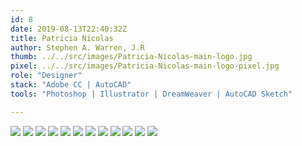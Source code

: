 ```yaml
---
id: 8
date: 2019-08-13T22:40:32Z
title: Patricia Nicolas
author: Stephen A. Warren, J.R
thumb: ../../src/images/Patricia-Nicolas-main-logo.jpg
pixel: ../../src/images/Patricia-Nicolas-main-logo-pixel.jpg
role: "Designer"
stack: "Adobe CC | AutoCAD"
tools: "Photoshop | Illustrator | DreamWeaver | AutoCAD Sketch"

---
```

![](../../src/images/Patricia-Nicolas-main-logo.jpg)
![](../../src/images/Patricia-Nicolas-mock-one.png)
![](../../src/images/Patricia-Nicolas-mock-two.png)
![](../../src/images/Patricia-Nicolas-mock-three.png)
![](../../src/images/Patricia-Nicolas-mock-four.png)
![](../../src/images/Patricia-Nicolas-mock-five.png)
![](../../src/images/Patricia-Nicolas-mock-six.png)
![](../../src/images/Patricia-Nicolas-mock-final.png)
![](../../src/images/Patricia-Nicolas-final.jpg)
![](../../src/images/Patricia-Nicolas-material.png)
![](../../src/images/Patricia-Nicolas-home.png)
![](../../src/images/Patricia-Nicolas-thanks.png)
